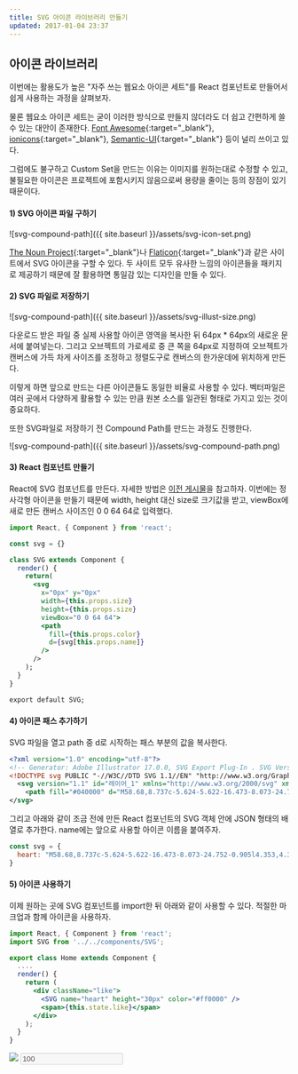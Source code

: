 ```yaml
---
title: SVG 아이콘 라이브러리 만들기
updated: 2017-01-04 23:37
---
```


## 아이콘 라이브러리

이번에는 활용도가 높은 "자주 쓰는 웹요소 아이콘 세트"를 React 컴포넌트로 만들어서 쉽게 사용하는 과정을 살펴보자.

물론 웹요소 아이콘 세트는 굳이 이러한 방식으로 만들지 않더라도 더 쉽고 간편하게 쓸 수 있는 대안이 존재한다. [Font Awesome](http://fontawesome.io/cheatsheet/){:target="_blank"}, [ionicons](http://ionicons.com/){:target="_blank"}, [Semantic-UI](http://react.semantic-ui.com/elements/icon){:target="_blank"} 등이 널리 쓰이고 있다.

그럼에도 불구하고 Custom Set을 만드는 이유는 이미지를 원하는대로 수정할 수 있고, 불필요한 아이콘은 프로젝트에 포함시키지 않음으로써 용량을 줄이는 등의 장점이 있기 때문이다.

#### 1) SVG 아이콘 파일 구하기

![svg-compound-path]({{ site.baseurl }}/assets/svg-icon-set.png)
<span></span>

[The Noun Project](https://thenounproject.com/){:target="_blank"}나 [Flaticon](http://www.flaticon.com/){:target="_blank"}과 같은 사이트에서 SVG 아이콘을 구할 수 있다. 두 사이트 모두 유사한 느낌의 아이콘들을 패키지로 제공하기 때문에 잘 활용하면 통일감 있는 디자인을 만들 수 있다.

#### 2) SVG 파일로 저장하기

![svg-compound-path]({{ site.baseurl }}/assets/svg-illust-size.png)
<span></span>

다운로드 받은 파일 중 실제 사용할 아이콘 영역을 복사한 뒤 64px * 64px의 새로운 문서에 붙여넣는다. 그리고 오브젝트의 가로세로 중 큰 쪽을 64px로 지정하여 오브젝트가 캔버스에 가득 차게 사이즈를 조정하고 정렬도구로 캔버스의 한가운데에 위치하게 만든다.

이렇게 하면 앞으로 만드는 다른 아이콘들도 동일한 비율로 사용할 수 있다. 벡터파일은 여러 곳에서 다양하게 활용할 수 있는 만큼 원본 소스를 일관된 형태로 가지고 있는 것이 중요하다.

또한 SVG파일로 저장하기 전 Compound Path를 만드는 과정도 진행한다.

![svg-compound-path]({{ site.baseurl }}/assets/svg-compound-path.png)
<span></span>

#### 3) React 컴포넌트 만들기

React에 SVG 컴포넌트를 만든다. 자세한 방법은 [이전 게시물](/notes/svg2)을 참고하자. 이번에는 정사각형 아이콘을 만들기 때문에 width, height 대신 size로 크기값을 받고, viewBox에 새로 만든 캔버스 사이즈인 0 0 64 64로 입력했다.


```jsx
import React, { Component } from 'react';

const svg = {}

class SVG extends Component {
  render() {
    return(
      <svg
      	x="0px" y="0px"
      	width={this.props.size}
      	height={this.props.size}
      	viewBox="0 0 64 64">
        <path
          fill={this.props.color}
          d={svg[this.props.name]}
        />
      />
    );
  }
}

export default SVG;
```

#### 4) 아이콘 패스 추가하기

SVG 파일을 열고 path 중 d로 시작하는 패스 부분의 값을 복사한다.
```xml
<?xml version="1.0" encoding="utf-8"?>
<!-- Generator: Adobe Illustrator 17.0.0, SVG Export Plug-In . SVG Version: 6.00 Build 0)  -->
<!DOCTYPE svg PUBLIC "-//W3C//DTD SVG 1.1//EN" "http://www.w3.org/Graphics/SVG/1.1/DTD/svg11.dtd">
  <svg version="1.1" id="레이어_1" xmlns="http://www.w3.org/2000/svg" xmlns:xlink="http://www.w3.org/1999/xlink" x="0px" y="0px" width="64px" height="64px" viewBox="0 0 64 64" enable-background="new 0 0 64 64" xml:space="preserve">
    <path fill="#040000" d="M58.68,8.737c-5.624-5.622-16.473-8.073-24.752-0.905l4.353,4.353c0.521,0.52,0.521,1.365,0,1.885 c-0.517,0.517-1.359,0.526-1.885,0l-5.335-5.333c-7.14-7.14-18.658-7.073-25.731,0c-7.087,7.085-7.127,18.608,0,25.732 l25.731,25.733c0.521,0.52,1.365,0.52,1.885,0L58.68,34.469C65.773,27.374,65.773,15.832,58.68,8.737z"/>
</svg>

```

그리고 아래와 같이 조금 전에 만든 React 컴포넌트의 SVG 객체 안에 JSON 형태의 배열로 추가한다. name에는 앞으로 사용할 아이콘 이름을 붙여주자.

```js
const svg = {
  heart: "M58.68,8.737c-5.624-5.622-16.473-8.073-24.752-0.905l4.353,4.353c0.521,0.52,0.521,1.365,0,1.885 c-0.517,0.517-1.359,0.526-1.885,0l-5.335-5.333c-7.14-7.14-18.658-7.073-25.731,0c-7.087,7.085-7.127,18.608,0,25.732 l25.731,25.733c0.521,0.52,1.365,0.52,1.885,0L58.68,34.469C65.773,27.374,65.773,15.832,58.68,8.737z"
}
```

#### 5) 아이콘 사용하기

이제 원하는 곳에 SVG 컴포넌트를 import한 뒤 아래와 같이 사용할 수 있다. 적절한 마크업과 함께 아이콘을 사용하자.

```jsx
import React, { Component } from 'react';
import SVG from '../../components/SVG';

export class Home extends Component {
  ....
  render() {
    return (
      <div className="like">
        <SVG name="heart" height="30px" color="#ff0000" />
        <span>{this.state.like}</span>
      </div>
    );
  }
}
```
<script>
    var i = 100;
    function buttonClick() {
        document.getElementById('inc').value = ++i;
    }
</script>
<div class="like-example">
	<div class="like-button" onclick="buttonClick()">
		<div class="inner-button">
			<img src="{{ site.baseurl }}/assets/heart.svg" />
			<input type="text" id="inc" value="100" disabled='disabled' />
		</div>
	</div>
</div>